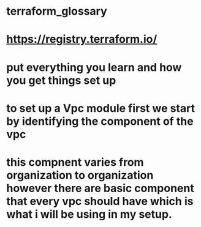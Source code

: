# terraform_glossary
# https://registry.terraform.io/ 
# put everything you learn and how you get things set up


 <!-- # Core component to create the virtual network in your AWS account.    SRC= amazoneQ-->

# to set up a Vpc module first we start by identifying the component of the vpc
# this compnent varies from organization to organization however there are basic component that every vpc should have which is what i will be using  in my setup. 

<!-- 
1. VPC  
   - Core component to create the virtual network in your AWS account.

2. Subnets  
   - Public Subnets: Subnets with internet access for resources like web servers.
   - Private Subnets: Subnets without direct internet access for internal resources.

3. Internet Gateway
   - Provides internet access to resources in public subnets.

4. NAT Gateway (optional)  
   - Enables private subnets to access the internet (e.g., for software updates) without exposing them directly.

5. Elastic IP (optional, if using NAT Gateway)  
   - Provides a static public IP for the NAT Gateway.

6. Route Tables  
   - Public Route Table: Routes for public subnets (typically pointing to the internet gateway).
   - Private Route Table: Routes for private subnets (typically pointing to the NAT Gateway).

7. VPC Peering (optional)  
   - Connects multiple VPCs to allow inter-VPC communication.

8. Security Groups 
   - Defines inbound and outbound traffic rules for instances and resources in your VPC.

9. Network ACLs (optional)  
   - Controls inbound and outbound traffic at the subnet level, offering additional security.

10. PC Flow Logs (optional)  
   - Logs network traffic within the VPC for monitoring, troubleshooting, or security analysis.

These are the primary resources that could be part of your VPC Terraform module, depending on your specific requirements. -->



<!-- # Local .terraform directories
**/.terraform/*

# .tfstate files
*.tfstate
*.tfstate.*

# Crash log files
crash.log
crash.*.log

# Exclude all .tfvars files, which are likely to contain sensitive data, such as
# password, private keys, and other secrets. These should not be part of version 
# control as they are data points which are potentially sensitive and subject 
# to change depending on the environment.
*.tfvars
*.tfvars.json

# Ignore override files as they are usually used to override resources locally and so
# are not checked in
override.tf
override.tf.json
*_override.tf
*_override.tf.json

# Ignore transient lock info files created by terraform apply
.terraform.tfstate.lock.info

# Include override files you do wish to add to version control using negated pattern
# !example_override.tf

# Include tfplan files to ignore the plan output of command: terraform plan -out=tfplan
# example: *tfplan*

# Ignore CLI configuration files
.terraformrc
terraform.rc -->





